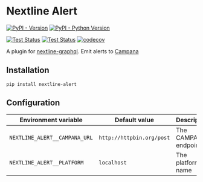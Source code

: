 # Nextline Alert

[![PyPI - Version](https://img.shields.io/pypi/v/nextline-alert.svg)](https://pypi.org/project/nextline-alert)
[![PyPI - Python Version](https://img.shields.io/pypi/pyversions/nextline-alert.svg)](https://pypi.org/project/nextline-alert)

[![Test Status](https://github.com/simonsobs/nextline-alert/actions/workflows/unit-test.yml/badge.svg)](https://github.com/simonsobs/nextline-alert/actions/workflows/unit-test.yml)
[![Test Status](https://github.com/simonsobs/nextline-alert/actions/workflows/type-check.yml/badge.svg)](https://github.com/simonsobs/nextline-alert/actions/workflows/type-check.yml)
[![codecov](https://codecov.io/gh/simonsobs/nextline-alert/branch/main/graph/badge.svg)](https://codecov.io/gh/simonsobs/nextline-alert)

A plugin for [nextline-graphql](https://github.com/simonsobs/nextline-graphql).
Emit alerts to [Campana](https://github.com/simonsobs/campana)


## Installation

```console
pip install nextline-alert
```

## Configuration

| Environment variable          | Default value             | Description          |
| ----------------------------- | ------------------------- | -------------------- |
| `NEXTLINE_ALERT__CAMPANA_URL` | `http://httpbin.org/post` | The CAMPANA endpoint |
| `NEXTLINE_ALERT__PLATFORM`    | `localhost`               | The platform name    |
